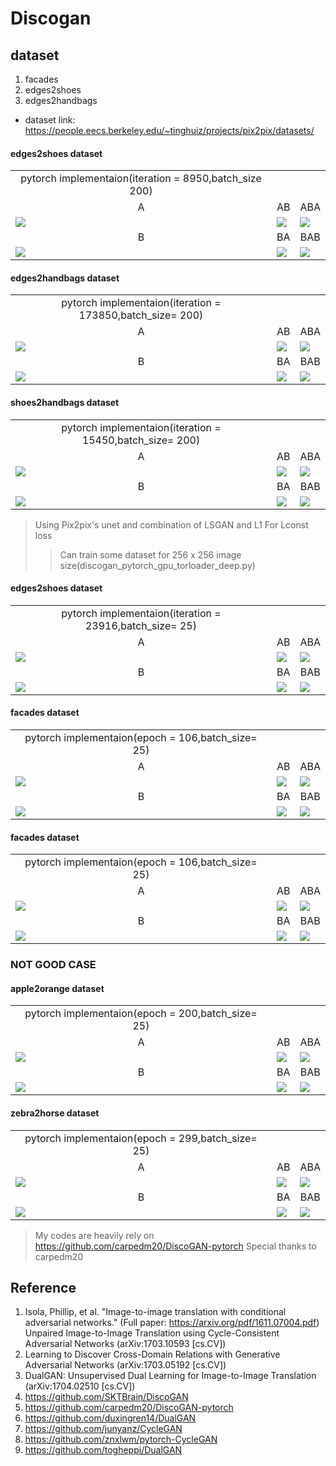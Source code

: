Discogan
======================


dataset 
---------
1. facades
2. edges2shoes
3. edges2handbags

* dataset link: https://people.eecs.berkeley.edu/~tinghuiz/projects/pix2pix/datasets/

#### edges2shoes dataset


<table align='center'>
<tr align='center'>
 <td> pytorch implementaion(iteration = 8950,batch_size 200)</td>
 </tr>
<tr align='center'>
 <td>A</td>
 <td>AB</td>
 <td>ABA</td>
 </tr>
<tr>
 <td><img src = 'img/edges2shoes_eval_valid_A.png' ></td>
 <td><img src = 'img/edges2shoes_8950_eval_valid_x_AB.png' ></td>
 <td><img src = 'img/edges2shoes_8950_eval_valid_x_ABA.png' ></td>
</tr>
<tr align='center'>
 <td> B</td>
 <td> BA</td>
 <td> BAB</td>
 </tr>
<tr>
 <td><img src = 'img/edges2shoes_eval_valid_B.png' ></td>
 <td><img src = 'img/edges2shoes_8950_eval_valid_x_BA.png' ></td>
 <td><img src = 'img/edges2shoes_8950_eval_valid_x_BAB.png' ></td>
</tr>
</table>

#### edges2handbags dataset


<table align='center'>
<tr align='center'>
 <td> pytorch implementaion(iteration = 173850,batch_size= 200)</td>
 </tr>
<tr align='center'>
 <td>A</td>
 <td>AB</td>
 <td>ABA</td>
 </tr>
<tr>
 <td><img src = 'img/edges2handbags_eval_valid_A.png' ></td>
 <td><img src = 'img/edges2handbags_173850_eval_valid_x_AB.png' ></td>
 <td><img src = 'img/edges2handbags_173850_eval_valid_x_ABA.png' ></td>
</tr>
<tr align='center'>
 <td> B</td>
 <td> BA</td>
 <td> BAB</td>
 </tr>
<tr>
 <td><img src = 'img/eedges2handbags_eval_valid_B.png' ></td>
 <td><img src = 'img/edges2handbags_173850_eval_valid_x_BA.png' ></td>
 <td><img src = 'img/edges2handbags_173850_eval_valid_x_BAB.png' ></td>
</tr>
</table>


#### shoes2handbags dataset


<table align='center'>
<tr align='center'>
 <td> pytorch implementaion(iteration = 15450,batch_size= 200)</td>
 </tr>
<tr align='center'>
 <td>A</td>
 <td>AB</td>
 <td>ABA</td>
 </tr>
<tr>
 <td><img src = 'img/shoes2handbags_eval_valid_A.png' ></td>
 <td><img src = 'img/shoes2handbags_15450_eval_valid_x_AB.png' ></td>
 <td><img src = 'img/shoes2handbags_15450_eval_valid_x_ABA.png' ></td>
</tr>
<tr align='center'>
 <td> B</td>
 <td> BA</td>
 <td> BAB</td>
 </tr>
<tr>
 <td><img src = 'img/shoes2handbags_eval_valid_B.png' ></td>
 <td><img src = 'img/shoes2handbags_15450_eval_valid_x_BA.png' ></td>
 <td><img src = 'img/shoes2handbags_15450_eval_valid_x_BAB.png' ></td>
</tr>
</table>

> Using Pix2pix's unet and combination of LSGAN and L1 For Lconst loss
> > Can train some dataset for 256 x 256 image size(discogan_pytorch_gpu_torloader_deep.py)

#### edges2shoes dataset


<table align='center'>
<tr align='center'>
 <td> pytorch implementaion(iteration = 23916,batch_size= 25)</td>
 </tr>
<tr align='center'>
 <td>A</td>
 <td>AB</td>
 <td>ABA</td>
 </tr>
<tr>
 <td><img src = 'img/edges2shoes_256x256_eval_valid_A.png' ></td>
 <td><img src = 'img/edges2shoes_256x256_23916_eval_valid_x_AB.png' ></td>
 <td><img src = 'img/edges2shoes_256x256_23916_eval_valid_x_ABA.png' ></td>
</tr>
<tr align='center'>
 <td> B</td>
 <td> BA</td>
 <td> BAB</td>
 </tr>
<tr>
 <td><img src = 'img/edges2shoes_256x256_eval_valid_B.png' ></td>
 <td><img src = 'img/edges2shoes_256x256_23916_eval_valid_x_BA.png' ></td>
 <td><img src = 'img/edges2shoes_256x256_23916_eval_valid_x_BAB.png' ></td>
</tr>
</table>

#### facades dataset


<table align='center'>
<tr align='center'>
 <td> pytorch implementaion(epoch = 106,batch_size= 25)</td>
 </tr>
<tr align='center'>
 <td>A</td>
 <td>AB</td>
 <td>ABA</td>
 </tr>
<tr>
 <td><img src = 'img/facades_eval_valid_x_A.png' ></td>
 <td><img src = 'img/facades_106_eval_valid_x_AB.png' ></td>
 <td><img src = 'img/facades_106_eval_valid_x_ABA.png' ></td>
</tr>
<tr align='center'>
 <td> B</td>
 <td> BA</td>
 <td> BAB</td>
 </tr>
<tr>
 <td><img src = 'img/facades_eval_valid_x_B.png' ></td>
 <td><img src = 'img/facades_106_eval_valid_x_BA.png' ></td>
 <td><img src = 'img/facades_106_eval_valid_x_BAB.png' ></td>
</tr>
</table>

#### facades dataset


<table align='center'>
<tr align='center'>
 <td> pytorch implementaion(epoch = 106,batch_size= 25)</td>
 </tr>
<tr align='center'>
 <td>A</td>
 <td>AB</td>
 <td>ABA</td>
 </tr>
<tr>
 <td><img src = 'img/facades_eval_valid_x_A.png' ></td>
 <td><img src = 'img/facades_106_eval_valid_x_AB.png' ></td>
 <td><img src = 'img/facades_106_eval_valid_x_ABA.png' ></td>
</tr>
<tr align='center'>
 <td> B</td>
 <td> BA</td>
 <td> BAB</td>
 </tr>
<tr>
 <td><img src = 'img/facades_eval_valid_x_B.png' ></td>
 <td><img src = 'img/facades_106_eval_valid_x_BA.png' ></td>
 <td><img src = 'img/facades_106_eval_valid_x_BAB.png' ></td>
</tr>
</table>

### NOT GOOD CASE

#### apple2orange dataset


<table align='center'>
<tr align='center'>
 <td> pytorch implementaion(epoch = 200,batch_size= 25)</td>
 </tr>
<tr align='center'>
 <td>A</td>
 <td>AB</td>
 <td>ABA</td>
 </tr>
<tr>
 <td><img src = 'img/apple2orange_eval_valid_x_A.png' ></td>
 <td><img src = 'img/apple2orange_200_eval_valid_x_AB.png' ></td>
 <td><img src = 'img/apple2orange_200_eval_valid_x_ABA.png' ></td>
</tr>
<tr align='center'>
 <td> B</td>
 <td> BA</td>
 <td> BAB</td>
 </tr>
<tr>
 <td><img src = 'img/apple2orange_eval_valid_x_B.png' ></td>
 <td><img src = 'img/apple2orange_200_eval_valid_x_BA.png' ></td>
 <td><img src = 'img/apple2orange_200_eval_valid_x_BAB.png' ></td>
</tr>
</table>

#### zebra2horse dataset


<table align='center'>
<tr align='center'>
 <td> pytorch implementaion(epoch = 299,batch_size= 25)</td>
 </tr>
<tr align='center'>
 <td>A</td>
 <td>AB</td>
 <td>ABA</td>
 </tr>
<tr>
 <td><img src = 'img/zebra2horse_eval_valid_x_A.png' ></td>
 <td><img src = 'img/zebra2horse_299_eval_valid_x_AB.png' ></td>
 <td><img src = 'img/zebra2horse_299_eval_valid_x_ABA.png' ></td>
</tr>
<tr align='center'>
 <td> B</td>
 <td> BA</td>
 <td> BAB</td>
 </tr>
<tr>
 <td><img src = 'img/zebra2horse_eval_valid_x_B.png' ></td>
 <td><img src = 'img/zebra2horse_299_eval_valid_x_BA.png' ></td>
 <td><img src = 'img/zebra2horse_299_eval_valid_x_BAB.png' ></td>
</tr>
</table>

> My codes are heavily rely on https://github.com/carpedm20/DiscoGAN-pytorch
Special thanks to carpedm20

## Reference

1. Isola, Phillip, et al. "Image-to-image translation with conditional adversarial networks."
(Full paper: https://arxiv.org/pdf/1611.07004.pdf)
Unpaired Image-to-Image Translation using Cycle-Consistent Adversarial Networks
(arXiv:1703.10593 [cs.CV])
2. Learning to Discover Cross-Domain Relations with Generative Adversarial Networks
(arXiv:1703.05192 [cs.CV])
3. DualGAN: Unsupervised Dual Learning for Image-to-Image Translation	
(arXiv:1704.02510 [cs.CV])
4. https://github.com/SKTBrain/DiscoGAN
5. https://github.com/carpedm20/DiscoGAN-pytorch
6. https://github.com/duxingren14/DualGAN
7. https://github.com/junyanz/CycleGAN
8. https://github.com/znxlwm/pytorch-CycleGAN
9. https://github.com/togheppi/DualGAN

